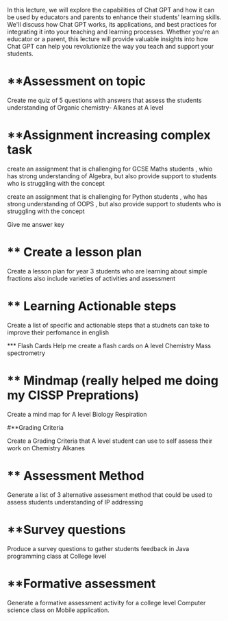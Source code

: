 In this lecture, we will explore the capabilities of Chat GPT and how it can be used by educators and parents to enhance their students' learning skills.
We'll discuss how Chat GPT works, its applications, and best practices for integrating it into your teaching and learning processes. 
Whether you're an educator or a parent, this lecture will provide valuable insights into how Chat GPT can help you revolutionize the way you teach and support your students.

# **Assessment on topic  

Create me quiz of 5 questions with answers that assess the students understanding of Organic chemistry- Alkanes  at A level 

# **Assignment increasing complex task 

create an assignment that is challenging for GCSE Maths students , whio has strong understanding of Algebra, but also provide support to students who is struggling with the concept 

create an assignment that is challenging for Python students , who has strong understanding of OOPS , but also provide support to students who is struggling with the concept 

Give me answer key 

# ** Create a lesson plan
Create a lesson plan for year 3 students who are learning about simple fractions also include varieties of activities and assessment 

# ** Learning Actionable steps 
Create a list of specific and actionable steps that a studnets can take to improve their perfomance in english 

*** Flash Cards 
Help me create a flash cards on A level Chemistry Mass spectrometry


# ** Mindmap (really helped me doing my CISSP Preprations)

Create a mind map for A level Biology Respiration 

#**Grading Criteria 

Create a Grading Criteria that A level student can use to self assess their work on Chemistry Alkanes 

# ** Assessment Method 
Generate a list of 3 alternative assessment method that could be used to assess students understanding of IP addressing 

# **Survey questions 

Produce a survey questions to gather students feedback in Java programming class at College level 

# **Formative assessment 

Generate a formative assessment activity for a college level Computer science class on Mobile application.
